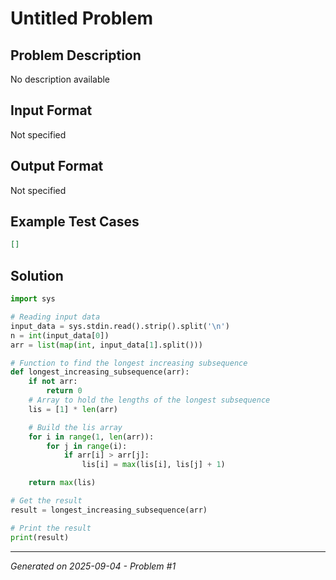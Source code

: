 # Untitled Problem

## Problem Description
No description available

## Input Format
Not specified

## Output Format
Not specified

## Example Test Cases
```json
[]
```

## Solution
```python
import sys

# Reading input data
input_data = sys.stdin.read().strip().split('\n')
n = int(input_data[0])
arr = list(map(int, input_data[1].split()))

# Function to find the longest increasing subsequence
def longest_increasing_subsequence(arr):
    if not arr:
        return 0
    # Array to hold the lengths of the longest subsequence
    lis = [1] * len(arr)

    # Build the lis array
    for i in range(1, len(arr)):
        for j in range(i):
            if arr[i] > arr[j]:
                lis[i] = max(lis[i], lis[j] + 1)

    return max(lis)

# Get the result
result = longest_increasing_subsequence(arr)

# Print the result
print(result)
```

---
*Generated on 2025-09-04 - Problem #1*